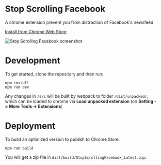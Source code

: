 # Stop Scrolling Facebook
A chrome extension prevent you from distraction of Facebook's newsfeed

[Install from Chrome Web Store](https://chrome.google.com/webstore/detail/stop-scrolling-facebook/iceobahpfmegcflceepjpplhhbhdlakk)

![Stop Scrolling Facebook screenshot](http://i.imgur.com/MMojlK8.png?1)

# Development
To get started, clone the repository and then run:
```
npm install
npm run dev
```

Any changes in `/src` will be built by webpack to folder `/dist/unpacked/`, which can be loaded to chrome via **Load unpacked extension** (on **Setting -> More Tools -> Extensions**)

# Deployment
To build an optimized version to publish to Chrome Store:
```
npm run build
```

You will get a zip file in `dist/build/StopScrollingFacebook_Latest.zip`.

